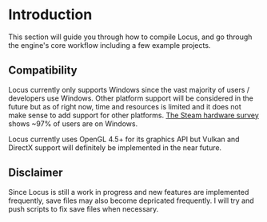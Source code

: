 # Introduction
This section will guide you through how to compile Locus, and go through the engine's core workflow including a few example projects. <br>

## Compatibility
Locus currently only supports Windows since the vast majority of users / developers use Windows. Other platform support will be considered in the future but as of right now, time and resources is limited and it does not make sense to add support for other platforms. <a href="https://store.steampowered.com/hwsurvey/Steam-Hardware-Software-Survey-Welcome-to-Steam" target="_blank">The Steam hardware survey</a> shows ~97% of users are on Windows. <br>

Locus currently uses OpenGL 4.5+ for its graphics API but Vulkan and DirectX support will definitely be implemented in the near future.

## Disclaimer
Since Locus is still a work in progress and new features are implemented frequently, save files may also become depricated frequently. I will try and push scripts to fix save files when necessary. 
